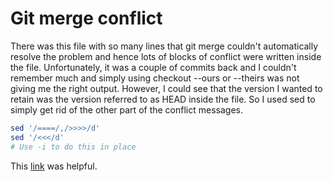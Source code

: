 Git merge conflict
==================
There was this file with so many lines that git merge couldn't automatically
resolve the problem and hence lots of blocks of conflict were written inside
the file. Unfortunately, it was a couple of commits back and I couldn't
remember much and simply using checkout --ours or --theirs was not giving me
the right output. However, I could see that the version I wanted to retain was
the version referred to as HEAD inside the file. So I used sed to simply get
rid of the other part of the conflict messages.

```bash
sed '/====/,/>>>>/d'
sed '/<<</d'
# Use -i to do this in place
```

This
[link](https://nixtricks.wordpress.com/2013/01/09/sed-delete-the-lines-lying-in-between-two-patterns/)
was helpful.

